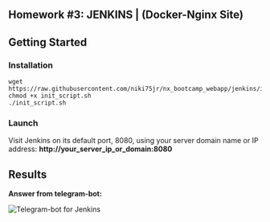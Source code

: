 
## Homework #3: JENKINS | (Docker-Nginx Site)

##  Getting Started

### Installation

    wget https://raw.githubusercontent.com/niki75jr/nx_bootcamp_webapp/jenkins/init_script.sh
    chmod +x init_script.sh
    ./init_script.sh

### Launch

 Visit Jenkins on its default port, 8080, using your server domain name or IP address: **http://your_server_ip_or_domain:8080**

 ## Results

**Answer from telegram-bot:**

![Telegram-bot for Jenkins](https://i.imgur.com/FBoesXt.png)